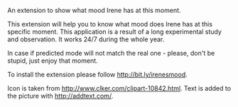 An extension to show what mood Irene has at this moment.

This extension will help you to know what mood does Irene has at this specific moment. This application is a result of a long experimental study and observation. It works 24/7 during the whole year.

In case if predicted mode will not match the real one - please, don't be stupid, just enjoy that moment.

To install the extension please follow http://bit.ly/irenesmood.

Icon is taken from http://www.clker.com/clipart-10842.html.
Text is added to the picture with http://addtext.com/.